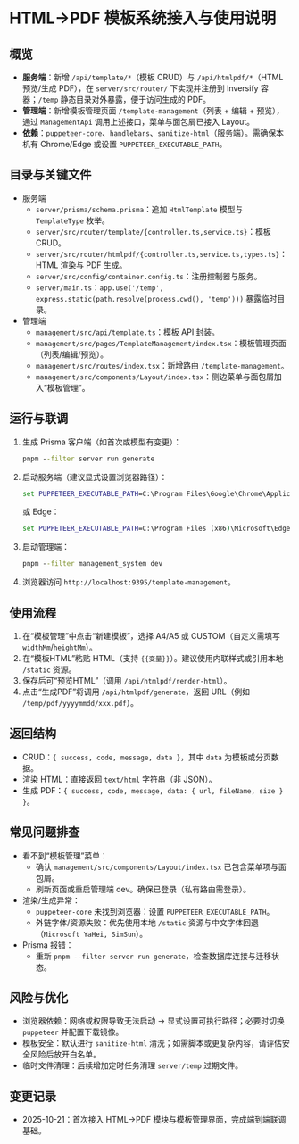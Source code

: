# HTML→PDF 模板系统接入与使用说明

## 概览
- **服务端**：新增 `/api/template/*`（模板 CRUD）与 `/api/htmlpdf/*`（HTML 预览/生成 PDF），在 `server/src/router/` 下实现并注册到 Inversify 容器；`/temp` 静态目录对外暴露，便于访问生成的 PDF。
- **管理端**：新增模板管理页面 `/template-management`（列表 + 编辑 + 预览），通过 `ManagementApi` 调用上述接口，菜单与面包屑已接入 Layout。
- **依赖**：`puppeteer-core`、`handlebars`、`sanitize-html`（服务端）。需确保本机有 Chrome/Edge 或设置 `PUPPETEER_EXECUTABLE_PATH`。

## 目录与关键文件
- 服务端
  - `server/prisma/schema.prisma`：追加 `HtmlTemplate` 模型与 `TemplateType` 枚举。
  - `server/src/router/template/{controller.ts,service.ts}`：模板 CRUD。
  - `server/src/router/htmlpdf/{controller.ts,service.ts,types.ts}`：HTML 渲染与 PDF 生成。
  - `server/src/config/container.config.ts`：注册控制器与服务。
  - `server/main.ts`：`app.use('/temp', express.static(path.resolve(process.cwd(), 'temp')))` 暴露临时目录。
- 管理端
  - `management/src/api/template.ts`：模板 API 封装。
  - `management/src/pages/TemplateManagement/index.tsx`：模板管理页面（列表/编辑/预览）。
  - `management/src/routes/index.tsx`：新增路由 `/template-management`。
  - `management/src/components/Layout/index.tsx`：侧边菜单与面包屑加入“模板管理”。

## 运行与联调
1. 生成 Prisma 客户端（如首次或模型有变更）：
   ```cmd
   pnpm --filter server run generate
   ```
2. 启动服务端（建议显式设置浏览器路径）：
   ```cmd
   set PUPPETEER_EXECUTABLE_PATH=C:\Program Files\Google\Chrome\Application\chrome.exe && pnpm --filter server dev
   ```
   或 Edge：
   ```cmd
   set PUPPETEER_EXECUTABLE_PATH=C:\Program Files (x86)\Microsoft\Edge\Application\msedge.exe && pnpm --filter server dev
   ```
3. 启动管理端：
   ```cmd
   pnpm --filter management_system dev
   ```
4. 浏览器访问 `http://localhost:9395/template-management`。

## 使用流程
1. 在“模板管理”中点击“新建模板”，选择 A4/A5 或 CUSTOM（自定义需填写 `widthMm`/`heightMm`）。
2. 在“模板HTML”粘贴 HTML（支持 `{{变量}}`）。建议使用内联样式或引用本地 `/static` 资源。
3. 保存后可“预览HTML”（调用 `/api/htmlpdf/render-html`）。
4. 点击“生成PDF”将调用 `/api/htmlpdf/generate`，返回 URL（例如 `/temp/pdf/yyyymmdd/xxx.pdf`）。

## 返回结构
- CRUD：`{ success, code, message, data }`，其中 `data` 为模板或分页数据。
- 渲染 HTML：直接返回 `text/html` 字符串（非 JSON）。
- 生成 PDF：`{ success, code, message, data: { url, fileName, size } }`。

## 常见问题排查
- 看不到“模板管理”菜单：
  - 确认 `management/src/components/Layout/index.tsx` 已包含菜单项与面包屑。
  - 刷新页面或重启管理端 dev。确保已登录（私有路由需登录）。
- 渲染/生成异常：
  - `puppeteer-core` 未找到浏览器：设置 `PUPPETEER_EXECUTABLE_PATH`。
  - 外链字体/资源失败：优先使用本地 `/static` 资源与中文字体回退（`Microsoft YaHei, SimSun`）。
- Prisma 报错：
  - 重新 `pnpm --filter server run generate`，检查数据库连接与迁移状态。

## 风险与优化
- 浏览器依赖：网络或权限导致无法启动 → 显式设置可执行路径；必要时切换 `puppeteer` 并配置下载镜像。
- 模板安全：默认进行 `sanitize-html` 清洗；如需脚本或更复杂内容，请评估安全风险后放开白名单。
- 临时文件清理：后续增加定时任务清理 `server/temp` 过期文件。

## 变更记录
- 2025-10-21：首次接入 HTML→PDF 模块与模板管理界面，完成端到端联调基础。
